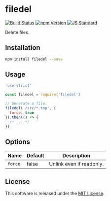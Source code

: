 filedel
==========

<!---
This file is generated by ape-tmpl. Do not update manually.
--->

<!-- Badge Start -->
<a name="badges"></a>

[![Build Status][bd_travis_shield_url]][bd_travis_url]
[![npm Version][bd_npm_shield_url]][bd_npm_url]
[![JS Standard][bd_standard_shield_url]][bd_standard_url]

[bd_repo_url]: https://github.com/okunishinishi/node-filedel
[bd_travis_url]: http://travis-ci.org/okunishinishi/node-filedel
[bd_travis_shield_url]: http://img.shields.io/travis/okunishinishi/node-filedel.svg?style=flat
[bd_travis_com_url]: http://travis-ci.com/okunishinishi/node-filedel
[bd_travis_com_shield_url]: https://api.travis-ci.com/okunishinishi/node-filedel.svg?token=
[bd_license_url]: https://github.com/okunishinishi/node-filedel/blob/master/LICENSE
[bd_codeclimate_url]: http://codeclimate.com/github/okunishinishi/node-filedel
[bd_codeclimate_shield_url]: http://img.shields.io/codeclimate/github/okunishinishi/node-filedel.svg?style=flat
[bd_codeclimate_coverage_shield_url]: http://img.shields.io/codeclimate/coverage/github/okunishinishi/node-filedel.svg?style=flat
[bd_gemnasium_url]: https://gemnasium.com/okunishinishi/node-filedel
[bd_gemnasium_shield_url]: https://gemnasium.com/okunishinishi/node-filedel.svg
[bd_npm_url]: http://www.npmjs.org/package/filedel
[bd_npm_shield_url]: http://img.shields.io/npm/v/filedel.svg?style=flat
[bd_standard_url]: http://standardjs.com/
[bd_standard_shield_url]: https://img.shields.io/badge/code%20style-standard-brightgreen.svg

<!-- Badge End -->


<!-- Description Start -->
<a name="description"></a>

Delete files.

<!-- Description End -->




<!-- Sections Start -->
<a name="sections"></a>

<!-- Section from "doc/guides/01.Installation.md.hbs" Start -->

<a name="section-doc-guides-01-installation-md"></a>

Installation
-----

```bash
npm install filedel --save
```


<!-- Section from "doc/guides/01.Installation.md.hbs" End -->

<!-- Section from "doc/guides/02.Usage.md.hbs" Start -->

<a name="section-doc-guides-02-usage-md"></a>

Usage
----

```javascript
'use strict'

const filedel = require('filedel')

// Generate a file.
filedel('/src/*.tmp', {
  force: true
}).then(() => {
  /* ... */
})

```

<!-- Section from "doc/guides/02.Usage.md.hbs" End -->

<!-- Section from "doc/guides/03.Options.md.hbs" Start -->

<a name="section-doc-guides-03-options-md"></a>

Options
-----

| Name | Default | Description |
| --- | --- | --- |
| `force` | false | Unlink even if readonly. |

<!-- Section from "doc/guides/03.Options.md.hbs" End -->


<!-- Sections Start -->


<!-- LICENSE Start -->
<a name="license"></a>

License
-------
This software is released under the [MIT License](https://github.com/okunishinishi/node-filedel/blob/master/LICENSE).

<!-- LICENSE End -->


